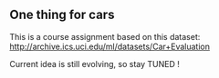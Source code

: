 One thing for cars
-----------------

This is a course assignment based on this dataset:
http://archive.ics.uci.edu/ml/datasets/Car+Evaluation

Current idea is still evolving, so stay TUNED !
